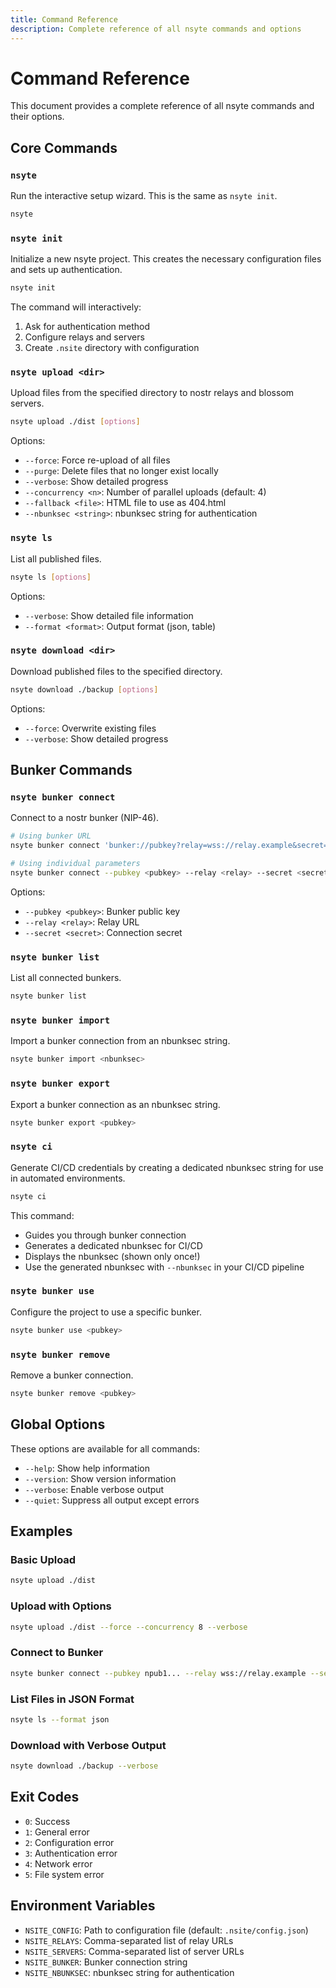 ```yaml
---
title: Command Reference
description: Complete reference of all nsyte commands and options
---
```


# Command Reference

This document provides a complete reference of all nsyte commands and their options.

## Core Commands

### `nsyte`

Run the interactive setup wizard. This is the same as `nsyte init`.

```bash
nsyte
```

### `nsyte init`

Initialize a new nsyte project. This creates the necessary configuration files and sets up authentication.

```bash
nsyte init
```

The command will interactively:
1. Ask for authentication method
2. Configure relays and servers
3. Create `.nsite` directory with configuration

### `nsyte upload <dir>`

Upload files from the specified directory to nostr relays and blossom servers.

```bash
nsyte upload ./dist [options]
```

Options:
- `--force`: Force re-upload of all files
- `--purge`: Delete files that no longer exist locally
- `--verbose`: Show detailed progress
- `--concurrency <n>`: Number of parallel uploads (default: 4)
- `--fallback <file>`: HTML file to use as 404.html
- `--nbunksec <string>`: nbunksec string for authentication

### `nsyte ls`

List all published files.

```bash
nsyte ls [options]
```

Options:
- `--verbose`: Show detailed file information
- `--format <format>`: Output format (json, table)

### `nsyte download <dir>`

Download published files to the specified directory.

```bash
nsyte download ./backup [options]
```

Options:
- `--force`: Overwrite existing files
- `--verbose`: Show detailed progress

## Bunker Commands

### `nsyte bunker connect`

Connect to a nostr bunker (NIP-46).

```bash
# Using bunker URL
nsyte bunker connect 'bunker://pubkey?relay=wss://relay.example&secret=xxx'

# Using individual parameters
nsyte bunker connect --pubkey <pubkey> --relay <relay> --secret <secret>
```

Options:
- `--pubkey <pubkey>`: Bunker public key
- `--relay <relay>`: Relay URL
- `--secret <secret>`: Connection secret

### `nsyte bunker list`

List all connected bunkers.

```bash
nsyte bunker list
```

### `nsyte bunker import`

Import a bunker connection from an nbunksec string.

```bash
nsyte bunker import <nbunksec>
```

### `nsyte bunker export`

Export a bunker connection as an nbunksec string.

```bash
nsyte bunker export <pubkey>
```

### `nsyte ci`

Generate CI/CD credentials by creating a dedicated nbunksec string for use in automated environments.

```bash
nsyte ci
```

This command:
- Guides you through bunker connection
- Generates a dedicated nbunksec for CI/CD
- Displays the nbunksec (shown only once!)
- Use the generated nbunksec with `--nbunksec` in your CI/CD pipeline

### `nsyte bunker use`

Configure the project to use a specific bunker.

```bash
nsyte bunker use <pubkey>
```

### `nsyte bunker remove`

Remove a bunker connection.

```bash
nsyte bunker remove <pubkey>
```

## Global Options

These options are available for all commands:

- `--help`: Show help information
- `--version`: Show version information
- `--verbose`: Enable verbose output
- `--quiet`: Suppress all output except errors

## Examples

### Basic Upload

```bash
nsyte upload ./dist
```

### Upload with Options

```bash
nsyte upload ./dist --force --concurrency 8 --verbose
```

### Connect to Bunker

```bash
nsyte bunker connect --pubkey npub1... --relay wss://relay.example --secret xxx
```

### List Files in JSON Format

```bash
nsyte ls --format json
```

### Download with Verbose Output

```bash
nsyte download ./backup --verbose
```

## Exit Codes

- `0`: Success
- `1`: General error
- `2`: Configuration error
- `3`: Authentication error
- `4`: Network error
- `5`: File system error

## Environment Variables

- `NSITE_CONFIG`: Path to configuration file (default: `.nsite/config.json`)
- `NSITE_RELAYS`: Comma-separated list of relay URLs
- `NSITE_SERVERS`: Comma-separated list of server URLs
- `NSITE_BUNKER`: Bunker connection string
- `NSITE_NBUNKSEC`: nbunksec string for authentication 